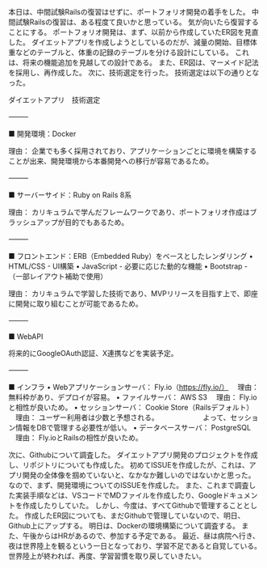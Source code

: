 本日は、中間試験Railsの復習はせずに、ポートフォリオ開発の着手をした。
中間試験Railsの復習は、ある程度て良いかと思っている。
気が向いたら復習することにする。
ポートフォリオ開発は、まず、以前から作成していたER図を見直した。
ダイエットアプリを作成しようとしているのだが、減量の開始、目標体重などのテーブルと、体重の記録のテーブルを分ける設計にしている。
これは、将来の機能追加を見越しての設計である。
また、ER図は、マーメイド記法を採用し、再作成した。
次に、技術選定を行った。
技術選定は以下の通りとなった。

ダイエットアプリ　技術選定

⸻

■ 開発環境：Docker

理由： 企業でも多く採用されており、アプリケーションごとに環境を構築することが出来、開発環境から本番開発への移行が容易であるため。

⸻

■ サーバーサイド：Ruby on Rails 8系

理由： カリキュラムで学んだフレームワークであり、ポートフォリオ作成はブラッシュアップが目的でもあるため。

⸻

■ フロントエンド：ERB（Embedded Ruby）をベースとしたレンダリング
• HTML/CSS - UI構築
• JavaScript - 必要に応じた動的な機能
• Bootstrap - （一部レイアウト補助で使用）

理由： カリキュラムで学習した技術であり、MVPリリースを目指す上で、即座に開発に取り組むことが可能であるため。

⸻

■ WebAPI

将来的にGoogleOAuth認証、X連携などを実装予定。

⸻

■ インフラ
• Webアプリケーションサーバ： Fly.io（https://fly.io/）
　理由： 無料枠があり、デプロイが容易。
• ファイルサーバ： AWS S3
　理由： Fly.ioと相性が良いため。
• セッションサーバ： Cookie Store（Railsデフォルト）
　理由： ユーザー利用者は少数と予想される。
　　　　　　よって、セッション情報をDBで管理する必要性が低い。
• データベースサーバ： PostgreSQL
　理由： Fly.ioとRailsの相性が良いため。

次に、Githubについて調査した。
ダイエットアプリ開発のプロジェクトを作成し、リポジトリについても作成した。
初めてISSUEを作成したが、これは、アプリ開発の全体像を掴めていないと、なかなか難しいのではないかと思った。
なので、まず、開発環境についてのISSUEを作成した。
また、これまで調査した実装手順などは、VSコードでMDファイルを作成したり、Googleドキュメントを作成したりしていた。
しかし、今度は、すべてGithubで管理することとした。
作成したER図についても、まだGithubで管理していないので、明日、Github上にアップする。
明日は、Dockerの環境構築について調査する。
また、午後からはHRがあるので、参加する予定である。
最近、昼は病院へ行き、夜は世界陸上を観るという一日となっており、学習不足であると自覚している。
世界陸上が終われば、再度、学習習慣を取り戻していきたい。